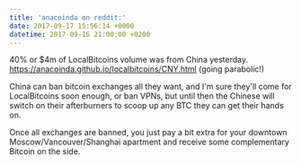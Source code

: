 ```yaml
---
title: 'anacoinda on reddit:'
date: 2017-09-17 15:56:14 +0000
datetime: 2017-09-16 21:00:00 +0200
---
```



40% or $4m of LocalBitcoins volume was from China yesterday. https://anacoinda.github.io/localbitcoins/CNY.html (going parabolic!)

China can ban bitcoin exchanges all they want, and I'm sure they'll come for LocalBitcoins soon enough, or ban VPNs, but until then the Chinese will switch on their afterburners to scoop up any BTC they can get their hands on.

Once all exchanges are banned, you just pay a bit extra for your downtown Moscow/Vancouver/Shanghai apartment and receive some complementary Bitcoin on the side.